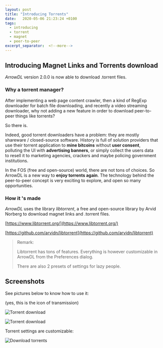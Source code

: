 ```yaml
---
layout: post
title: "Introducing Torrents"
date:   2020-05-06 21:23:24 +0100
tags:
  - introducing
  - torrent
  - magnet
  - peer-to-peer
excerpt_separator:  <!--more-->
---
```


## Introducing Magnet Links and Torrents download

*ArrowDL* version 2.0.0 is now able to download .torrent files.

### Why a torrent manager?

After implementing a web page content crawler, then a kind of RegExp downloader for batch file downloading, and recently a video streaming downloader, why not adding a new feature in order to download peer-to-peer things like torrents?

So there is.

Indeed, good torrent downloaders have a problem: they are mostly shareware / closed-source software. History is full of solution providers that use their torrent application to **mine bitcoins** without **user consent**, polluting the UI with **advertising banners**, or simply collect the users data to resell it to marketing agencies, crackers and maybe policing government institutions.

In the FOS (free and open-source) world, there are not tons of choices. So ArrowDL is a new way to **enjoy torrents again**. The technology behind the peer-to-peer concept is very exciting to explore, and open so many opportunities.


### How it 's made

*ArrowDL* uses the library *libtorrent*, a free and open-source library by Arvid Norberg to download magnet links and .torrent files.

[https://www.libtorrent.org/](https://www.libtorrent.org/)

[https://github.com/arvidn/libtorrent](https://github.com/arvidn/libtorrent)

> Remark:
>
> Libtorrent has tons of features. Everything is however customizable in ArrowDL from the Preferences dialog.
>
> There are also 2 presets of settings for lazy people.
> 


## Screenshots

See pictures below to know how to use it:

(yes, this is the icon of transmission)

![Torrent download](/ArrowDL/assets/images/2.0/torrent_01.png)

![Torrent download](/ArrowDL/assets/images/2.0/torrent_02.png)

Torrent settings are customizable:

![Download torrents](/ArrowDL/assets/images/2.0/torrent_prefs.png)

